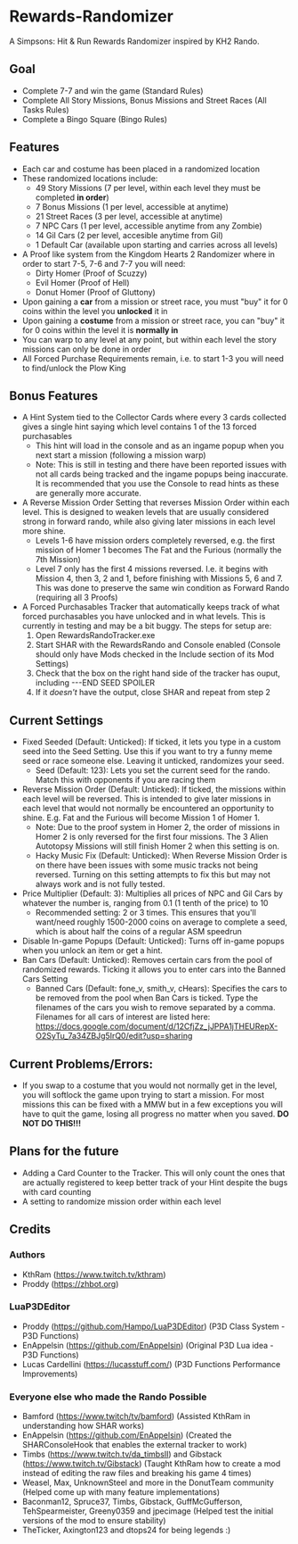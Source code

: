 # Rewards-Randomizer
A Simpsons: Hit &amp; Run Rewards Randomizer inspired by KH2 Rando.

## Goal
- Complete 7-7 and win the game (Standard Rules)
- Complete All Story Missions, Bonus Missions and Street Races (All Tasks Rules)
- Complete a Bingo Square (Bingo Rules)

## Features
- Each car and costume has been placed in a randomized location
- These randomized locations include:
  - 49 Story Missions (7 per level, within each level they must be completed __in order__)
  - 7 Bonus Missions (1 per level, accessible at anytime)
  - 21 Street Races (3 per level, accessible at anytime)
  - 7 NPC Cars (1 per level, accessible anytime from any Zombie)
  - 14 Gil Cars (2 per level, accesible anytime from Gil)
  - 1 Default Car (available upon starting and carries across all levels)
- A Proof like system from the Kingdom Hearts 2 Randomizer where in order to start 7-5, 7-6 and 7-7 you will need:
  - Dirty Homer (Proof of Scuzzy)
  - Evil Homer (Proof of Hell)
  - Donut Homer (Proof of Gluttony)
- Upon gaining a __car__ from a mission or street race, you must "buy" it for 0 coins within the level you __unlocked__ it in
- Upon gaining a __costume__ from a mission or street race, you can "buy" it for 0 coins within the level it is __normally in__
- You can warp to any level at any point, but within each level the story missions can only be done in order
- All Forced Purchase Requirements remain, i.e. to start 1-3 you will need to find/unlock the Plow King

## Bonus Features
- A Hint System tied to the Collector Cards where every 3 cards collected gives a single hint saying which level contains 1 of the 13 forced purchasables
  - This hint will load in the console and as an ingame popup when you next start a mission (following a mission warp)
  - Note: This is still in testing and there have been reported issues with not all cards being tracked and the ingame popups being inaccurate. It is recommended that you use the Console to read hints as these are generally more accurate.
- A Reverse Mission Order Setting that reverses Mission Order within each level. This is designed to weaken levels that are usually considered strong in forward rando, while also giving later missions in each level more shine.
  - Levels 1-6 have mission orders completely reversed, e.g. the first mission of Homer 1 becomes The Fat and the Furious (normally the 7th Mission)
  - Level 7 only has the first 4 missions reversed. I.e. it begins with Mission 4, then 3, 2 and 1, before finishing with Missions 5, 6 and 7. This was done to preserve the same win condition as Forward Rando (requiring all 3 Proofs)
- A Forced Purchasables Tracker that automatically keeps track of what forced purchasables you have unlocked and in what levels. This is currently in testing and may be a bit buggy. The steps for setup are:
  1) Open RewardsRandoTracker.exe
  2) Start SHAR with the RewardsRando and Console enabled (Console should only have Mods checked in the Include section of its Mod Settings)
  3) Check that the box on the right hand side of the tracker has ouput, including ---END SEED SPOILER
  4) If it _doesn't_ have the output, close SHAR and repeat from step 2

## Current Settings
- Fixed Seeded (Default: Unticked): If ticked, it lets you type in a custom seed into the Seed Setting. Use this if you want to try a funny meme seed or race someone else. Leaving it unticked, randomizes your seed.
  - Seed (Default: 123): Lets you set the current seed for the rando. Match this with opponents if you are racing them
- Reverse Mission Order (Default: Unticked): If ticked, the missions within each level will be reversed. This is intended to give later missions in each level that would not normally be encountered an opportunity to shine. E.g. Fat and the Furious will become Mission 1 of Homer 1. 
  - Note: Due to the proof system in Homer 2, the order of missions in Homer 2 is only reversed for the first four missions. The 3 Alien Autotopsy Missions will still finish Homer 2 when this setting is on.
  - Hacky Music Fix (Default: Unticked): When Reverse Mission Order is on there have been issues with some music tracks not being reversed. Turning on this setting attempts to fix this but may not always work and is not fully tested. 
- Price Multiplier (Default: 3): Multiplies all prices of NPC and Gil Cars by whatever the number is, ranging from 0.1 (1 tenth of the price) to 10
  - Recommended setting: 2 or 3 times. This ensures that you'll want/need roughly 1500-2000 coins on average to complete a seed, which is about half the coins of a regular ASM speedrun
- Disable In-game Popups (Default: Unticked): Turns off in-game popups when you unlock an item or get a hint.
- Ban Cars (Default: Unticked): Removes certain cars from the pool of randomized rewards. Ticking it allows you to enter cars into the Banned Cars Setting
  - Banned Cars (Default: fone_v, smith_v, cHears): Specifies the cars to be removed from the pool when Ban Cars is ticked. Type the filenames of the cars you wish to remove separated by a comma. Filenames for all cars of interest are listed here: https://docs.google.com/document/d/12CfjZz_jJPPA1jTHEURepX-O2SyTu_7a34ZBJg5IrQ0/edit?usp=sharing

## Current Problems/Errors: 
- If you swap to a costume that you would not normally get in the level, you will softlock the game upon trying to start a mission. For most missions this can be fixed with a MMW but in a few exceptions you will have to quit the game, losing all progress no matter when you saved. __DO NOT DO THIS!!!__

## Plans for the future
- Adding a Card Counter to the Tracker. This will only count the ones that are actually registered to keep better track of your Hint despite the bugs with card counting
- A setting to randomize mission order within each level

## Credits
### Authors
- KthRam (https://www.twitch.tv/kthram)
- Proddy (https://zhbot.org)

### LuaP3DEditor
- Proddy (https://github.com/Hampo/LuaP3DEditor) (P3D Class System - P3D Functions)
- EnAppelsin (https://github.com/EnAppelsin) (Original P3D Lua idea - P3D Functions)
- Lucas Cardellini (https://lucasstuff.com/) (P3D Functions Performance Improvements)

### Everyone else who made the Rando Possible
- Bamford (https://www.twitch/tv/bamford) (Assisted KthRam in understanding how SHAR works)
- EnAppelsin (https://github.com/EnAppelsin) (Created the SHARConsoleHook that enables the external tracker to work)
- Timbs (https://www.twitch.tv/da_timbsII) and Gibstack (https://www.twitch.tv/Gibstack) (Taught KthRam how to create a mod instead of editing the raw files and breaking his game 4 times)
- Weasel, Max, UnknownSteel and more in the DonutTeam community (Helped come up with many feature implementations)
- Baconman12, Spruce37, Timbs, Gibstack, GuffMcGufferson, TehSpearmeister, Greeny0359 and jpecimage (Helped test the initial versions of the mod to ensure stability)
- TheTicker, Axington123 and dtops24 for being legends :)

